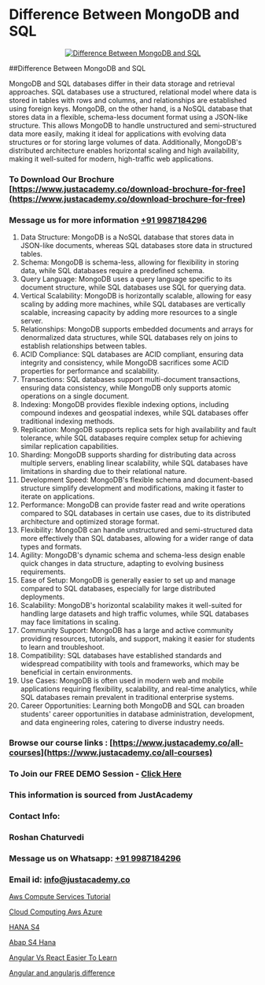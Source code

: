 # Difference Between MongoDB and SQL

<p align="center">
  <a href="https://justacademy.co/course-detail/mysql-training">
    <img src="https://justacademy.co/storage2/course_image/1709880865_course_image.webp" alt="Difference Between MongoDB and SQL">
  </a>
</p>
##Difference Between MongoDB and SQL

MongoDB and SQL databases differ in their data storage and retrieval approaches. SQL databases use a structured, relational model where data is stored in tables with rows and columns, and relationships are established using foreign keys. MongoDB, on the other hand, is a NoSQL database that stores data in a flexible, schema-less document format using a JSON-like structure. This allows MongoDB to handle unstructured and semi-structured data more easily, making it ideal for applications with evolving data structures or for storing large volumes of data. Additionally, MongoDB's distributed architecture enables horizontal scaling and high availability, making it well-suited for modern, high-traffic web applications.
### To Download Our Brochure [https://www.justacademy.co/download-brochure-for-free](https://www.justacademy.co/download-brochure-for-free)
### Message us for more information [+91 9987184296](https://api.whatsapp.com/send?phone=919987184296)
1) Data Structure: MongoDB is a NoSQL database that stores data in JSON-like documents, whereas SQL databases store data in structured tables.
2) Schema: MongoDB is schema-less, allowing for flexibility in storing data, while SQL databases require a predefined schema.
3) Query Language: MongoDB uses a query language specific to its document structure, while SQL databases use SQL for querying data.
4) Vertical Scalability: MongoDB is horizontally scalable, allowing for easy scaling by adding more machines, while SQL databases are vertically scalable, increasing capacity by adding more resources to a single server.
5) Relationships: MongoDB supports embedded documents and arrays for denormalized data structures, while SQL databases rely on joins to establish relationships between tables.
6) ACID Compliance: SQL databases are ACID compliant, ensuring data integrity and consistency, while MongoDB sacrifices some ACID properties for performance and scalability.
7) Transactions: SQL databases support multi-document transactions, ensuring data consistency, while MongoDB only supports atomic operations on a single document.
8) Indexing: MongoDB provides flexible indexing options, including compound indexes and geospatial indexes, while SQL databases offer traditional indexing methods.
9) Replication: MongoDB supports replica sets for high availability and fault tolerance, while SQL databases require complex setup for achieving similar replication capabilities.
10) Sharding: MongoDB supports sharding for distributing data across multiple servers, enabling linear scalability, while SQL databases have limitations in sharding due to their relational nature.
11) Development Speed: MongoDB's flexible schema and document-based structure simplify development and modifications, making it faster to iterate on applications.
12) Performance: MongoDB can provide faster read and write operations compared to SQL databases in certain use cases, due to its distributed architecture and optimized storage format.
13) Flexibility: MongoDB can handle unstructured and semi-structured data more effectively than SQL databases, allowing for a wider range of data types and formats.
14) Agility: MongoDB's dynamic schema and schema-less design enable quick changes in data structure, adapting to evolving business requirements.
15) Ease of Setup: MongoDB is generally easier to set up and manage compared to SQL databases, especially for large distributed deployments.
16) Scalability: MongoDB's horizontal scalability makes it well-suited for handling large datasets and high traffic volumes, while SQL databases may face limitations in scaling.
17) Community Support: MongoDB has a large and active community providing resources, tutorials, and support, making it easier for students to learn and troubleshoot.
18) Compatibility: SQL databases have established standards and widespread compatibility with tools and frameworks, which may be beneficial in certain environments.
19) Use Cases: MongoDB is often used in modern web and mobile applications requiring flexibility, scalability, and real-time analytics, while SQL databases remain prevalent in traditional enterprise systems.
20) Career Opportunities: Learning both MongoDB and SQL can broaden students' career opportunities in database administration, development, and data engineering roles, catering to diverse industry needs.

### Browse our course links : [https://www.justacademy.co/all-courses](https://www.justacademy.co/all-courses) 
### To Join our FREE DEMO Session - [Click Here](https://www.justacademy.co/register-for-course-demo)


### This information is sourced from JustAcademy
### Contact Info:
### Roshan Chaturvedi
### Message us on Whatsapp: [+91 9987184296](https://api.whatsapp.com/send?phone=919987184296)
### Email id: [info@justacademy.co](mailto:info@justacademy.co)
                
[Aws Compute Services Tutorial](https://www.linkedin.com/pulse/aws-compute-services-tutorial-justacademy-jaipur-gqb7e?trackingId=45dO8jLOPmQhCscfiuoMhQ%3D%3D&lipi=urn%3Ali%3Apage%3Ad_flagship3_company_admin%3Bm6yRfzdhTJS77sF6jePtsg%3D%3D)

[Cloud Computing Aws Azure](https://www.linkedin.com/pulse/cloud-computing-aws-azure-justacademy-berlin-j3wee?trackingId=Tlld%2BPsVfzNaiIzCOag%2BxA%3D%3D&lipi=urn%3Ali%3Apage%3Ad_flagship3_company_admin%3BeekbxeIqSPGuF7pqzpj95g%3D%3D)

[HANA S4](https://medium.com/@kamblerajas684/hana-s4-eb955807b7d5)

[Abap S4 Hana](https://medium.com/@negishivu99/abap-s4-hana-88f898988ce0)

[Angular Vs React Easier To Learn](https://justacademyin.github.io/Articles/Angular-Vs-React-Easier-To-Learn)

[Angular and angularjs difference](https://justacademyin.github.io/justacademy/angular-and-angularjs-difference)

